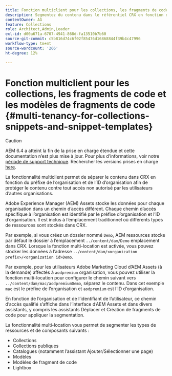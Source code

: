 ```yaml
---
title: Fonction multiclient pour les collections, les fragments de code et les modèles de fragments de code
description: Segmentez du contenu dans le référentiel CRX en fonction de l’organisation du client afin d’empêcher tout accès non autorisé.
contentOwner: AG
feature: Collections
role: Architect,Admin,Leader
exl-id: d00a671a-6707-4941-868d-fa13510b7b60
source-git-commit: c5b816d74c6f02f85476d16868844f39b4c47996
workflow-type: tm+mt
source-wordcount: '266'
ht-degree: 12%

---
```


# Fonction multiclient pour les collections, les fragments de code et les modèles de fragments de code {#multi-tenancy-for-collections-snippets-and-snippet-templates}

>[!CAUTION]
>
>AEM 6.4 a atteint la fin de la prise en charge étendue et cette documentation n’est plus mise à jour. Pour plus d’informations, voir notre [période de support technique](https://helpx.adobe.com/fr/support/programs/eol-matrix.html). Rechercher les versions prises en charge [here](https://experienceleague.adobe.com/docs/?lang=fr).

La fonctionnalité multiclient permet de séparer le contenu dans CRX en fonction du préfixe de l’organisation et de l’ID d’organisation afin de protéger le contenu contre tout accès non autorisé par les utilisateurs d’autres organisations.

Adobe Experience Manager (AEM) Assets stocke les données pour chaque organisation dans un chemin d’accès différent. Chaque chemin d’accès spécifique à l’organisation est identifié par le préfixe d’organisation et l’ID d’organisation. Il est inclus à l’emplacement traditionnel où différents types de ressources sont stockés dans CRX.

Par exemple, si vous créez un dossier nommé `Demo`, AEM ressources stocke par défaut le dossier à l’emplacement `../content/dam/Demo` emplacement dans CRX. Lorsque la fonction multi-location est activée, vous pouvez stocker les données à l’adresse `../content/dam/<organization prefix>/<organization id>Demo`.

Par exemple, pour les utilisateurs Adobe Marketing Cloud d’AEM Assets (à la demande) affectés à `aodpremium` organisation, vous pouvez utiliser la fonction multi-location pour configurer le chemin suivant vers `../content/dam/mac/aodpremiumDemo`, séparez le contenu. Dans cet exemple `mac` est le préfixe de l’organisation et `aodpremium` est l’ID d’organisation.

En fonction de l’organisation et de l’identifiant de l’utilisateur, ce chemin d’accès qualifié s’affiche dans l’interface d’AEM Assets et dans divers assistants, y compris les assistants Déplacer et Création de fragments de code pour appliquer la segmentation.

La fonctionnalité multi-location vous permet de segmenter les types de ressources et de composants suivants :

* Collections
* Collections publiques
* Catalogues (notamment l’assistant Ajouter/Sélectionner une page)
* Modèles
* Modèles de fragment de code
* Lightbox
